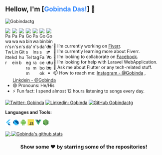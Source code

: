 ## Hellow, I'm [<span style="color:#3388FF; font-family:tahoma, font=size:20px">Gobinda Das!</span>] 👋

<p align="left"> <img src="https://komarev.com/ghpvc/?username=iampawan&label=Views&color=blue&style=plastic" alt="Gobindactg" /> </p>

<a href="https://twitter.com">
  <img align="left" alt="Pawan's Twitter" width="22px" src="https://cdn.jsdelivr.net/npm/simple-icons@v3/icons/twitter.svg" />
</a>
<a href="https://linkedin.com/in/gobindactg">
  <img align="left" alt="Pawan's Linkdein" width="22px" src="https://cdn.jsdelivr.net/npm/simple-icons@v3/icons/linkedin.svg" />
</a>
<a href="https://github.com/Gobindactg">
  <img align="left" alt="Pawan's Github" width="22px" src="https://cdn.jsdelivr.net/npm/simple-icons@v3/icons/github.svg" />
</a>
<a href="https://t.me/">
  <img align="left" alt="Gobinda's Telegram" width="22px" src="https://cdn.jsdelivr.net/npm/simple-icons@v3/icons/telegram.svg" />
</a>
<a href="https://instagram.com/gobindactg">
  <img align="left" alt="Pawan's Instagram" width="22px" src="https://cdn.jsdelivr.net/npm/simple-icons@v3/icons/instagram.svg" />
</a>
<a href="https://www.facebook.com/gobinda72">
  <img align="left" alt="Gobinda's Facebook" width="22px" src="https://cdn.jsdelivr.net/npm/simple-icons@v3/icons/facebook.svg" />
</a>
<a href="https://www.youtube.com/channel/UCYm_csKN0iHv_EICIzayZSw">
  <img align="left" alt="Gobinda's Youtube" width="22px" src="https://cdn.jsdelivr.net/npm/simple-icons@v3/icons/youtube.svg" />
</a>

<br/>
<br/>


- 🔭 I’m currently working on [Fiverr](https://fiverr.com/).
- 🌱 I’m currently learning more about Fiverr.
- 👯 I’m looking to collaborate on [Facebook](https://www.facebook.com/gobinda72).
- 🤔 I’m looking for help with Laravel WebApplication.
- 💬 Ask me about Flutter or any tech-related stuff.
- 📫 How to reach me: [Instagram - @Gobinda](https://instagram.com/gobindactg) , [Linkdein - @Gobinda](https://linkedin.com/in/gobindactg)
- 😄 Pronouns: He/His
- ⚡ Fun fact: I spend almost 12 hours listening to songs every day.

[![Twitter: Gobinda](https://img.shields.io/twitter/follow/gobindactg?style=social)](https://twitter.com)
[![Linkedin: Gobinda](https://img.shields.io/badge/gobindactg-blue?style=flat-square&logo=Linkedin&logoColor=white&link=https://linkedin.com/in/gobindactg)](https://linkedin.com/in/gobindactg)
[![GitHub Gobindactg](https://img.shields.io/github/followers/gobindactg?label=follow&style=social)](https://github.com/Gobindactg)




**Languages and Tools:**  

<code><img height="20" src="https://raw.githubusercontent.com/github/explore/80688e429a7d4ef2fca1e82350fe8e3517d3494d/topics/flutter/flutter.png"></code>
<code><img height="20" src="https://raw.githubusercontent.com/github/explore/80688e429a7d4ef2fca1e82350fe8e3517d3494d/topics/dart/dart.png"></code>
<code><img height="20" src="https://raw.githubusercontent.com/github/explore/80688e429a7d4ef2fca1e82350fe8e3517d3494d/topics/android/android.png"></code>
<code><img height="20" src="https://raw.githubusercontent.com/github/explore/80688e429a7d4ef2fca1e82350fe8e3517d3494d/topics/javascript/javascript.png"></code>
<code><img height="20" src="https://raw.githubusercontent.com/github/explore/80688e429a7d4ef2fca1e82350fe8e3517d3494d/topics/vue/vue.png"></code>
<code><img height="20" src="https://raw.githubusercontent.com/github/explore/80688e429a7d4ef2fca1e82350fe8e3517d3494d/topics/nodejs/nodejs.png"></code>    

<a href="https://github.com/Gobindactg">
  <img align="center" src="https://github-readme-stats.vercel.app/api/top-langs/?username=Gobindactg&theme=light&hide_langs_below=1" />
</a>
<a href="https://github.com/Gobindactg">
 <img align="center" src="https://github-readme-stats.vercel.app/api?username=Gobindactg&show_icons=true&theme=light&line_height=27" alt="Gobinda's github stats"/>
</a>

<div align="center">

### Show some ❤️ by starring some of the repositories!

</div>


